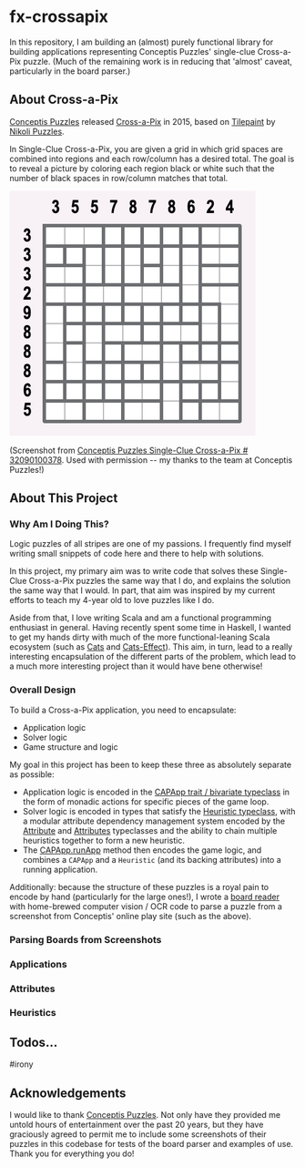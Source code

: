 # fx-crossapix

In this repository, I am building an (almost) purely functional library for building
applications representing Conceptis Puzzles' single-clue Cross-a-Pix puzzle. (Much of
the remaining work is in reducing that 'almost' caveat, particularly in the board parser.)

## About Cross-a-Pix

[Conceptis Puzzles] released [Cross-a-Pix] in 2015, based 
on [Tilepaint] by [Nikoli Puzzles].

In Single-Clue Cross-a-Pix, you are given a grid in which grid spaces are combined into regions and each row/column has
a desired total.  The goal is to reveal a picture by coloring each region black or white such that the number of black
spaces in row/column matches that total.

![A Conceptis Single-Clue Cross-a-Pix puzzle][screenshot]

(Screenshot from [Conceptis Puzzles Single-Clue Cross-a-Pix # 32090100378][puzzle-link].
Used with permission -- my thanks to the team at Conceptis Puzzles!)

## About This Project

### Why Am I Doing This?

Logic puzzles of all stripes are one of my passions.  I frequently find myself writing small snippets of code here and
there to help with solutions.

In this project, my primary aim was to write code that solves these Single-Clue Cross-a-Pix puzzles the same way that I 
do, and explains the solution the same way that I would.  In part, that aim was inspired by my current efforts to teach
my 4-year old to love puzzles like I do.

Aside from that, I love writing Scala and am a functional programming enthusiast in general.  Having recently spent 
some time in Haskell, I wanted to get my hands dirty with much of the more functional-leaning Scala ecosystem (such as
[Cats][Cats] and [Cats-Effect][Cats-Effect]). This aim, in turn, lead to a really interesting encapsulation of the 
different parts of the problem, which lead to a much more interesting project than it would have bene otherwise!

### Overall Design

To build a Cross-a-Pix application, you need to encapsulate:
- Application logic
- Solver logic
- Game structure and logic

My goal in this project has been to keep these three as absolutely separate as possible:
- Application logic is encoded in the [CAPApp trait / bivariate typeclass][CAPApp] in the form of monadic actions for
  specific pieces of the game loop.
- Solver logic is encoded in types that satisfy the [Heuristic typeclass][heuristic], with a modular attribute 
  dependency management system encoded by the [Attribute][attribute] and [Attributes][attributes] typeclasses and the
  ability to chain multiple heuristics together to form a new heuristic.
- The [CAPApp.runApp][CAPApp] method then encodes the game logic, and combines a `CAPApp` and a `Heuristic` (and its 
  backing attributes) into a running application.

Additionally: because the structure of these puzzles is a royal pain to encode by hand (particularly for the large 
ones!), I wrote a [board reader][BoardReader] with home-brewed computer vision / OCR code to parse a puzzle from a 
screenshot from Conceptis' online play site (such as the above).

### Parsing Boards from Screenshots

### Applications

### Attributes

### Heuristics

## Todos...
\#irony

## Acknowledgements

I would like to thank [Conceptis Puzzles]. Not only have they provided me untold hours of entertainment over 
the past 20 years, but they have graciously agreed to permit me to include some screenshots of their puzzles in this 
codebase for tests of the board parser and examples of use.  Thank you for everything you do!

[attribute]: src/main/scala/dev/nrp/puzzles/crossapix/attributes/Attribute.scala "Attribute.scala"
[attributes]: src/main/scala/dev/nrp/puzzles/crossapix/attributes/Attributes.scala "Attributes.scala"
[BoardReader]: src/main/scala/dev/nrp/puzzles/crossapix/vision/BoardReader.scala "BoardReader.scala"
[CAPApp]: src/main/scala/dev/nrp/puzzles/crossapix/app/CAPApp.scala "CAPApp.scala"
[Cats]: https://typelevel.org/cats/ "Typelevel Cats"
[Cats-Effect]: https://typelevel.org/cats-effect/ "Typelevel Cats-Effect"
[Conceptis Puzzles]: https://conceptispuzzles.com "Conceptis Puzzles"
[Cross-a-Pix]: https://conceptispuzzles.com/index.aspx?uri=puzzle/cross-a-pix "Conceptis Cross-a-Pix"
[heuristic]: src/main/scala/dev/nrp/puzzles/crossapix/heuristics/Heuristic.scala "Heuristic.scala"
[Nikoli Puzzles]: https://www.nikoli.co.jp/en/puzzles/ "Nikoli Puzzles"
[puzzle-link]: https://www.conceptispuzzles.com/index.aspx?uri=puzzle/euid/0100000047204f2ce02e175278fa54852890dcde1b13c39313967460a20ec1229f6ffad1b144f8c5b933f1ca85ee3d545dc1c430/play "Conceptis Cross-a-Pix # 32090100378"
[screenshot]: src/test/resources/32090100378.png "Screenshot of a Conceptis Single-Clue Cross-a-Pix puzzle"
[Tilepaint]: https://nikoli.co.jp/en/puzzles/tilepaint/ "Nikoli Tilepaint"
